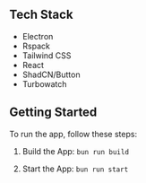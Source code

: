 
## Tech Stack
- Electron 
- Rspack 
- Tailwind CSS 
- React 
- ShadCN/Button
- Turbowatch

## Getting Started

To run the app, follow these steps:

1. Build the App:
`bun run build`

2. Start the App:
`bun run start`


